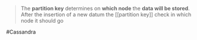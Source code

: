 >The **partition key** determines on **which node** the **data will be stored**.
>After the insertion of a new datum the [[partition key]] check in which node it should go 


#Cassandra